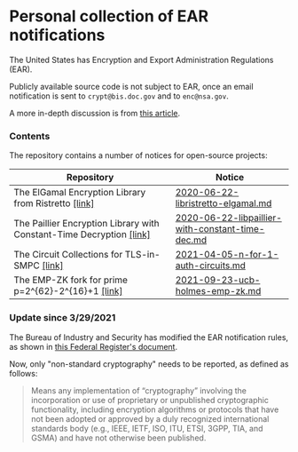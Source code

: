 # Personal collection of EAR notifications

The United States has Encryption and Export Administration Regulations (EAR). 

Publicly available source code is not subject to EAR, once an email notification is sent to `crypt@bis.doc.gov` and to `enc@nsa.gov`.

A more in-depth discussion is from [this article](https://www.eff.org/deeplinks/2019/08/us-export-controls-and-published-encryption-source-code-explained).

### Contents

The repository contains a number of notices for open-source projects:

| Repository | Notice | 
| ---------- | -------- |
| The ElGamal Encryption Library from Ristretto [\[link\]](https://github.com/oblivious-file-sharing/libristretto-elgamal) | [2020-06-22-libristretto-elgamal.md](./2020-06-22-libristretto-elgamal.md) |
| The Paillier Encryption Library with Constant-Time Decryption [\[link\]](https://github.com/oblivious-file-sharing/libpaillier-with-constant-time-dec) | [2020-06-22-libpaillier-with-constant-time-dec.md](./2020-06-22-libpaillier-with-constant-time-dec.md) |
| The Circuit Collections for TLS-in-SMPC [\[link\]](https://github.com/n-for-1-auth/circuits) | [2021-04-05-n-for-1-auth-circuits.md](./2021-04-05-n-for-1-auth-circuits.md) |
| The EMP-ZK fork for prime p=2^{62}-2^{16}+1 [\[link\]](https://github.com/ucb-holmes/emp-zk) | [2021-09-23-ucb-holmes-emp-zk.md](./2021-09-23-ucb-holmes-emp-zk.md) |

### Update since 3/29/2021

The Bureau of Industry and Security has modified the EAR notification rules, as shown in [this Federal Register's document](https://www.federalregister.gov/documents/2021/03/29/2021-05481/export-administration-regulations-implementation-of-wassenaar-arrangement-2019-plenary-decisions).

Now, only "non-standard cryptography" needs to be reported, as defined as follows:

> Means any implementation of “cryptography” involving the incorporation or use of proprietary or unpublished cryptographic functionality, including encryption algorithms or protocols that have not been adopted or approved by a duly recognized international standards body (e.g., IEEE, IETF, ISO, ITU, ETSI, 3GPP, TIA, and GSMA) and have not otherwise been published.

